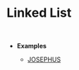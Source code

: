 <h1>Linked List</h1>
<br>

<ul>
  <li><b>Examples</b></li>
    <ul>
      <li><a href="https://github.com/HyunJinNo/Algorithm/blob/main/Data%20Structures/Linked%20List/JOSEPHUS.ts">JOSEPHUS</a></li>
    </ul>
</ul>
